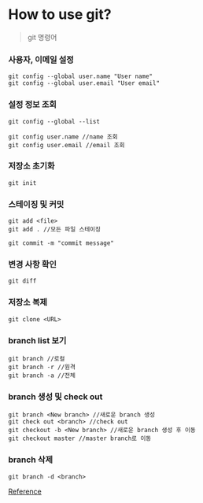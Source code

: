 # How to use git?


>  git 명령어

### 사용자, 이메일 설정

```
git config --global user.name "User name"
git config --global user.email "User email"
```

### 설정 정보 조회

```
git config --global --list

git config user.name //name 조회
git config user.email //email 조회
```

### 저장소 초기화

```
git init
```   

### 스테이징 및 커밋
```
git add <file> 
git add . //모든 파일 스테이징

git commit -m "commit message"
```

### 변경 사항 확인
```
git diff 
```

### 저장소 복제

```
git clone <URL>
```


### branch list 보기

```
git branch //로컬 
git branch -r //원격
git branch -a //전체
```


### branch 생성 및 check out

```
git branch <New branch> //새로운 branch 생성
git check out <branch> //check out
git checkout -b <New branch> //새로운 branch 생성 후 이동
git checkout master //master branch로 이동
```


### branch 삭제

```
git branch -d <branch>
```

[Reference](https://velog.io/@delilah/GitHub-Git-%EB%AA%85%EB%A0%B9%EC%96%B4-%EB%AA%A8%EC%9D%8C)









